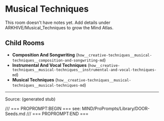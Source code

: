 # Musical Techniques

This room doesn't have notes yet. Add details under ARKHIVE/Musical_Techniques to grow the Mind Atlas.

## Child Rooms
- **Composition And Songwriting** (`how__creative-techniques__musical-techniques__composition-and-songwriting-md`)
- **Instrumental And Vocal Techniques** (`how__creative-techniques__musical-techniques__instrumental-and-vocal-techniques-md`)
- **Musical Techniques** (`how__creative-techniques__musical-techniques__musical-techniques-md`)

---
Source: (generated stub)

/// === PROPROMPT:BEGIN ===
see: MIND/ProPrompts/Library/DOOR-Seeds.md
/// === PROPROMPT:END ===
